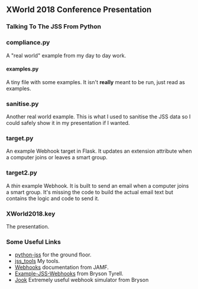 ## XWorld 2018 Conference Presentation

### Talking To The JSS From Python

### compliance.py

A "real world" example from my day to day work.

#### examples.py

A tiny file with some examples. It isn't **really** meant to be run, just read as examples.

### sanitise.py

Another real world example. This is what I used to sanitise the JSS data so I could safely show it in my presentation if I wanted.

### target.py

An example Webhook target in Flask. It updates an extension attribute when
a computer joins or leaves a smart group.

### target2.py

A _thin_ example Webhook. It is built to send an email when a computer joins
a smart group. It's missing the code to build the actual email text but
contains the logic and code to send it.

### XWorld2018.key

The presentation.
### Some Useful Links

- [python-jss](https://github.com/jssimporter/python-jss) for the ground floor.
- [jss_tools](https://github.com/Honestpuck/jss_tools) My tools.
- [Webhooks](http://developer.jamf.com/webhooks) documentation from JAMF.
- [Example-JSS-Webhooks](https://github.com/brysontyrrell/Example-JSS-Webhooks) from Bryson Tyrell.
- [Jook](https://github.com/brysontyrrell/Jook) Extremely useful webhook simulator from Bryson

